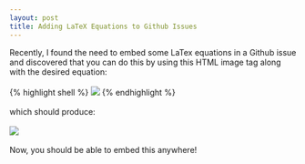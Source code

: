 ```yaml
---
layout: post
title: Adding LaTeX Equations to Github Issues
---
```


Recently, I found the need to embed some LaTex equations in a Github issue and discovered that you can do this by using this HTML image tag along with the desired equation:
<br><br>
{% highlight shell %}
<img src="https://render.githubusercontent.com/render/math?math=a^{2} %2B b^{2} = c^{2}">
{% endhighlight %}
<br><br>
which should produce:
<br><br>
<img src="https://render.githubusercontent.com/render/math?math=a^{2} %2B b^{2} = c^{2}">
<br><br>
Now, you should be able to embed this anywhere!
